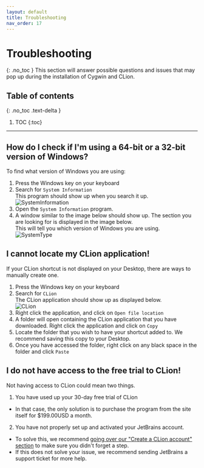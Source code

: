 ```yaml
---
layout: default
title: Troubleshooting
nav_order: 17
---
```


# Troubleshooting
{: .no_toc }
This section will answer possible questions and issues that may pop up during the installation of Cygwin and CLion.

## Table of contents
{: .no_toc .text-delta }

1. TOC
{:toc}

---

## How do I check if I'm using a 64-bit or a 32-bit version of Windows?
To find what version of Windows you are using:
1. Press the Windows key on your keyboard
2. Search for ``System Information``
<br/>This program should show up when you search it up.
<br/>![SystemInformation](https://cdn.discordapp.com/attachments/498622698050813962/695913254781976598/unknown.png "SystemInformation")
3. Open the ``System Information`` program.
4. A window similar to the image below should show up. The section you are looking for is displayed in the image below.
<br/>This will tell you which version of Windows you are using.
![SystemType](https://cdn.discordapp.com/attachments/498622698050813962/695873602377220116/Untitled.png "SystemType")

## I cannot locate my CLion application!
If your CLion shortcut is not displayed on your Desktop, there are ways to manually create one.
1. Press the Windows key on your keyboard
2. Search for ``CLion``
<br/>The CLion application should show up as displayed below.
<br/>![CLion](https://cdn.discordapp.com/attachments/498622698050813962/695915851731304448/Untitled.png "CLion")
3. Right click the application, and click on ``Open file location``
4. A folder will open containing the CLion application that you have downloaded. Right click the application and click on ``Copy``
5. Locate the folder that you wish to have your shortcut added to. We recommend saving this copy to your Desktop.
6. Once you have accessed the folder, right click on any black space in the folder and click ``Paste``

## I do not have access to the free trial to CLion!
Not having access to CLion could mean two things.
1. You have used up your 30-day free trial of CLion
- In that case, the only solution is to purchase the program from the site itself for $199.00USD a month.
2. You have not properly set up and activated your JetBrains account.
- To solve this, we recommend [going over our "Create a CLion account" section](https://go-maun.github.io/Keegan-Lawrance-User-Documentation/docs/JetBrains-Account-Setup/) to make sure you didn't forget a step.
- If this does not solve your issue, we recommend sending JetBrains a support ticket for more help.

